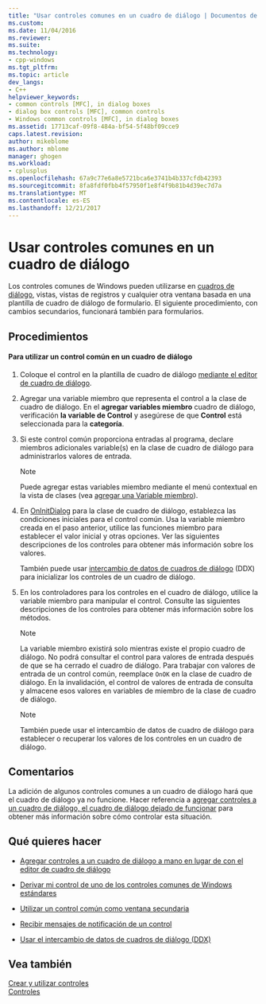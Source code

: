 ```yaml
---
title: "Usar controles comunes en un cuadro de diálogo | Documentos de Microsoft"
ms.custom: 
ms.date: 11/04/2016
ms.reviewer: 
ms.suite: 
ms.technology:
- cpp-windows
ms.tgt_pltfrm: 
ms.topic: article
dev_langs:
- C++
helpviewer_keywords:
- common controls [MFC], in dialog boxes
- dialog box controls [MFC], common controls
- Windows common controls [MFC], in dialog boxes
ms.assetid: 17713caf-09f8-484a-bf54-5f48bf09cce9
caps.latest.revision: 
author: mikeblome
ms.author: mblome
manager: ghogen
ms.workload:
- cplusplus
ms.openlocfilehash: 67a9c77e6a8e5721bca6e3741b4b337cfdb42393
ms.sourcegitcommit: 8fa8fdf0fbb4f57950f1e8f4f9b81b4d39ec7d7a
ms.translationtype: MT
ms.contentlocale: es-ES
ms.lasthandoff: 12/21/2017
---
```

# <a name="using-common-controls-in-a-dialog-box"></a>Usar controles comunes en un cuadro de diálogo
Los controles comunes de Windows pueden utilizarse en [cuadros de diálogo](../mfc/dialog-boxes.md), vistas, vistas de registros y cualquier otra ventana basada en una plantilla de cuadro de diálogo de formulario. El siguiente procedimiento, con cambios secundarios, funcionará también para formularios.  
  
## <a name="procedures"></a>Procedimientos  
  
#### <a name="to-use-a-common-control-in-a-dialog-box"></a>Para utilizar un control común en un cuadro de diálogo  
  
1.  Coloque el control en la plantilla de cuadro de diálogo [mediante el editor de cuadro de diálogo](../mfc/using-the-dialog-editor-to-add-controls.md).  
  
2.  Agregar una variable miembro que representa el control a la clase de cuadro de diálogo. En el **agregar variables miembro** cuadro de diálogo, verificación **la variable de Control** y asegúrese de que **Control** está seleccionada para la **categoría**.  
  
3.  Si este control común proporciona entradas al programa, declare miembros adicionales variable(s) en la clase de cuadro de diálogo para administrarlos valores de entrada.  
  
    > [!NOTE]
    >  Puede agregar estas variables miembro mediante el menú contextual en la vista de clases (vea [agregar una Variable miembro](../ide/adding-a-member-variable-visual-cpp.md)).  
  
4.  En [OnInitDialog](../mfc/reference/cdialog-class.md#oninitdialog) para la clase de cuadro de diálogo, establezca las condiciones iniciales para el control común. Usa la variable miembro creada en el paso anterior, utilice las funciones miembro para establecer el valor inicial y otras opciones. Ver las siguientes descripciones de los controles para obtener más información sobre los valores.  
  
     También puede usar [intercambio de datos de cuadros de diálogo](../mfc/dialog-data-exchange-and-validation.md) (DDX) para inicializar los controles de un cuadro de diálogo.  
  
5.  En los controladores para los controles en el cuadro de diálogo, utilice la variable miembro para manipular el control. Consulte las siguientes descripciones de los controles para obtener más información sobre los métodos.  
  
    > [!NOTE]
    >  La variable miembro existirá solo mientras existe el propio cuadro de diálogo. No podrá consultar el control para valores de entrada después de que se ha cerrado el cuadro de diálogo. Para trabajar con valores de entrada de un control común, reemplace `OnOK` en la clase de cuadro de diálogo. En la invalidación, el control de valores de entrada de consulta y almacene esos valores en variables de miembro de la clase de cuadro de diálogo.  
  
    > [!NOTE]
    >  También puede usar el intercambio de datos de cuadro de diálogo para establecer o recuperar los valores de los controles en un cuadro de diálogo.  
  
## <a name="remarks"></a>Comentarios  
 La adición de algunos controles comunes a un cuadro de diálogo hará que el cuadro de diálogo ya no funcione. Hacer referencia a [agregar controles a un cuadro de diálogo, el cuadro de diálogo dejado de funcionar](../windows/adding-controls-to-a-dialog-causes-the-dialog-to-no-longer-function.md) para obtener más información sobre cómo controlar esta situación.  
  
## <a name="what-do-you-want-to-do"></a>Qué quieres hacer  
  
-   [Agregar controles a un cuadro de diálogo a mano en lugar de con el editor de cuadro de diálogo](../mfc/adding-controls-by-hand.md)  
  
-   [Derivar mi control de uno de los controles comunes de Windows estándares](../mfc/deriving-controls-from-a-standard-control.md)  
  
-   [Utilizar un control común como ventana secundaria](../mfc/using-a-common-control-as-a-child-window.md)  
  
-   [Recibir mensajes de notificación de un control](../mfc/receiving-notification-from-common-controls.md)  
  
-   [Usar el intercambio de datos de cuadros de diálogo (DDX)](../mfc/dialog-data-exchange-and-validation.md)  
  
## <a name="see-also"></a>Vea también  
 [Crear y utilizar controles](../mfc/making-and-using-controls.md)   
 [Controles](../mfc/controls-mfc.md)

